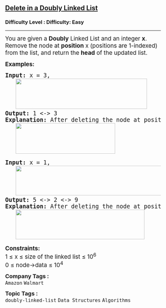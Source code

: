 <h2><a href="https://www.geeksforgeeks.org/problems/delete-node-in-doubly-linked-list/1">Delete in a Doubly Linked List</a></h2><h3>Difficulty Level : Difficulty: Easy</h3><hr><div class="problems_problem_content__Xm_eO"><p><span style="font-size: 18.6667px;">You are given a <strong>Doubly</strong> Linked List and an integer <strong>x</strong>. Remove the node at <strong>position</strong> x (positions are 1-indexed) from the list, and return the <strong>head</strong> of the updated list.</span></p>
<p><span style="font-size: 14pt;"><strong>Examples:</strong></span></p>
<pre><span style="font-size: 14pt;"><strong>Input: </strong>x = 3,<br>   <img src="https://media.geeksforgeeks.org/img-practice/prod/addEditProblem/700131/Web/Other/blobid1_1755944612.webp" width="425" height="98"><br><strong>Output: </strong>1 &lt;-&gt; 3<strong>
Explanation: </strong>After deleting the node at position 3 (position starts from 1), the updated linked list is 1 &lt;-&gt; 3.<br>   <img src="https://media.geeksforgeeks.org/img-practice/prod/addEditProblem/700131/Web/Other/blobid0_1755944535.webp" width="322" height="99"></span></pre>
<pre><span style="font-size: 14pt;"><strong>Input: </strong>x = 1,<br>   <img src="https://media.geeksforgeeks.org/img-practice/prod/addEditProblem/700131/Web/Other/blobid3_1755944647.webp" width="504" height="96"><br><strong>Output: </strong>5 &lt;-&gt; 2 &lt;-&gt; 9<strong><br></strong><strong>Explanation: </strong>After deleting the node at position 1, the updated linked list is 5 &lt;-&gt; 2 &lt;-&gt; 9.<br>   <img src="https://media.geeksforgeeks.org/img-practice/prod/addEditProblem/700131/Web/Other/blobid2_1755944632.webp" width="417" height="96"></span></pre>
<p><span style="font-size: 14pt;"><strong>Constraints:</strong><br>1 ≤ x ≤ size of the linked list ≤ 10<sup>6</sup><br>0 ≤ node-&gt;data ≤ 10<sup>4</sup></span></p></div><p><span style=font-size:18px><strong>Company Tags : </strong><br><code>Amazon</code>&nbsp;<code>Walmart</code>&nbsp;<br><p><span style=font-size:18px><strong>Topic Tags : </strong><br><code>doubly-linked-list</code>&nbsp;<code>Data Structures</code>&nbsp;<code>Algorithms</code>&nbsp;